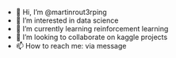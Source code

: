- 👋 Hi, I’m @martinrout3rping
- 👀 I’m interested in data science
- 🌱 I’m currently learning reinforcement learning
- 💞️ I’m looking to collaborate on kaggle projects
- 📫 How to reach me: via message

<!---
martinrout3rping/martinrout3rping is a ✨ special ✨ repository because its `README.md` (this file) appears on your GitHub profile.
You can click the Preview link to take a look at your changes.
--->

